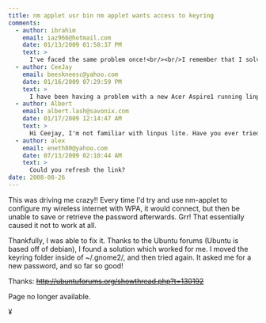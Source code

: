 ```yaml
---
title: nm applet usr bin nm applet wants access to keyring
comments:
  - author: ibrahim
    email: iaz966@hotmail.com
    date: 01/13/2009 01:58:37 PM
    text: >
      I've faced the same problem once!<br/><br/>I remember that I solve it by removing (delete) ~./.gnome2/keyrings/login.keyring<br/><br/>and then log out and in again !<br/><br/>that's it the file will be created again !!!<br/><br/>hope this will work for others too.
  - author: CeeJay
    email: beeskneesc@yahoo.com
    date: 01/16/2009 07:29:59 PM
    text: >
      I have been having a problem with a new Acer Aspire1 running linpus linux lite. The notebook first worked well at my son-in-law's house but when I tried to connect to my wireless, the icon for the network would not work.  Using advice from a forum I tried the command 'sudo /usr/bin/nm-applet'  in the terminal  After running this it gave me a bunch of stuff including something about not finding the keyring somewhere.  It also set something to -1 or 0  Then when I shut down and rebooted, it asked me to set up my network connection and the icon works again.  When I power off and reboot, it is the same thing all over again. If I put it on sleep, the network just asks me to give it the wpa password again.  Hmmm wonder if your fix will work for me.
  - author: Albert
    email: albert.lash@savonix.com
    date: 01/17/2009 12:14:47 AM
    text: >
      Hi Ceejay, I'm not familiar with linpus lite. Have you ever tried debian? I think that there are some instructions on how to install it on the Acer Aspire1 if you are feeling adventurous!<br/><br/><a href="http://wiki.debian.org/DebianAcerOne" rel="nofollow">http://wiki.debian.org/DebianAcerOne</a>
  - author: alex
    email: eneth80@yahoo.com
    date: 07/13/2009 02:10:44 AM
    text: >
      Could you refresh the link?
date: 2008-08-26
---
```

This was driving me crazy!! Every time I'd try and use nm-applet to configure my wireless internet with WPA, it would connect, but then be unable to save or retrieve the password afterwards. Grr! That essentially caused it not to work at all.

Thankfully, I was able to fix it. Thanks to the Ubuntu forums (Ubuntu is based off of debian), I found a solution which worked for me. I moved the keyring folder inside of ~/.gnome2/, and then tried again. It asked me for a new password, and so far so good!

Thanks: <del>http://ubuntuforums.org/showthread.php?t=130192</del>

Page no longer available.

¥

